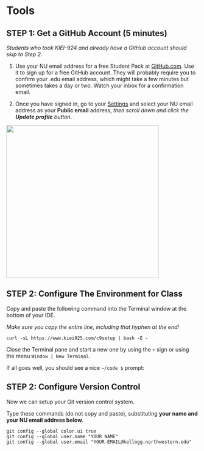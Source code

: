 # Tools



## STEP 1: Get a GitHub Account (5 minutes)

*Students who took KIEI-924 and already have a GitHub account should skip to Step 2.*

1. Use your NU email address for a free Student Pack at [GitHub.com](https://education.github.com/pack).  Use it to sign up
for a free GitHub account.  They will probably require
you to confirm your .edu email address, which might take a few minutes but sometimes
takes a day or two.  Watch your inbox for a confirmation email.

2. Once you have signed in, go to your [Settings](https://github.com/settings/profile) and select your NU email
address as your **Public email** address, _then scroll down and click
the **Update profile** button_.

<p><a href="https://www.evernote.com/l/AAZiKCcCKHRD9bIGWzdNhltwnvnR85lRyV8B/image.png">
<img width="400px" src="https://www.evernote.com/l/AAZiKCcCKHRD9bIGWzdNhltwnvnR85lRyV8B/image.png">
</a></p>


## STEP 2: Configure The Environment for Class

Copy and paste the following command into the Terminal window at the bottom of your IDE.

*Make sure you copy the entire line, including that hyphen at the end!*

```
curl -sL https://www.kiei925.com/c9setup | bash -E -
```


Close the Terminal pane and start a new one by using the `+` sign or using the menu `Window | New Terminal`.

If all goes well, you should see a nice `~/code $` prompt:


## STEP 2: Configure Version Control

Now we can setup your Git version control system.

Type these commands (do not copy and paste), substituting **your name and your NU email address below**.

   ```
   git config --global color.ui true
   git config --global user.name "YOUR NAME"
   git config --global user.email "YOUR-EMAIL@kellogg.northwestern.edu"
   ```
